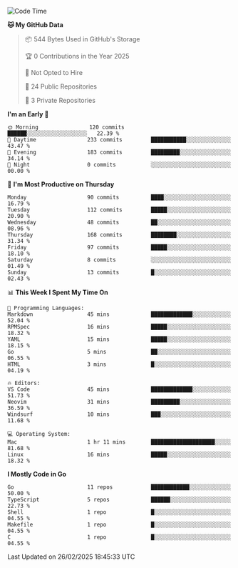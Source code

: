 <!--START_SECTION:waka-->
![Code Time](http://img.shields.io/badge/Code%20Time-1%2C113%20hrs%2059%20mins-blue)

**🐱 My GitHub Data** 

> 📦 544 Bytes Used in GitHub's Storage 
 > 
> 🏆 0 Contributions in the Year 2025
 > 
> 🚫 Not Opted to Hire
 > 
> 📜 24 Public Repositories 
 > 
> 🔑 3 Private Repositories 
 > 
**I'm an Early 🐤** 

```text
🌞 Morning                120 commits         ██████░░░░░░░░░░░░░░░░░░░   22.39 % 
🌆 Daytime                233 commits         ███████████░░░░░░░░░░░░░░   43.47 % 
🌃 Evening                183 commits         █████████░░░░░░░░░░░░░░░░   34.14 % 
🌙 Night                  0 commits           ░░░░░░░░░░░░░░░░░░░░░░░░░   00.00 % 
```
📅 **I'm Most Productive on Thursday** 

```text
Monday                   90 commits          ████░░░░░░░░░░░░░░░░░░░░░   16.79 % 
Tuesday                  112 commits         █████░░░░░░░░░░░░░░░░░░░░   20.90 % 
Wednesday                48 commits          ██░░░░░░░░░░░░░░░░░░░░░░░   08.96 % 
Thursday                 168 commits         ████████░░░░░░░░░░░░░░░░░   31.34 % 
Friday                   97 commits          █████░░░░░░░░░░░░░░░░░░░░   18.10 % 
Saturday                 8 commits           ░░░░░░░░░░░░░░░░░░░░░░░░░   01.49 % 
Sunday                   13 commits          █░░░░░░░░░░░░░░░░░░░░░░░░   02.43 % 
```


📊 **This Week I Spent My Time On** 

```text
💬 Programming Languages: 
Markdown                 45 mins             █████████████░░░░░░░░░░░░   52.04 % 
RPMSpec                  16 mins             █████░░░░░░░░░░░░░░░░░░░░   18.32 % 
YAML                     15 mins             █████░░░░░░░░░░░░░░░░░░░░   18.15 % 
Go                       5 mins              ██░░░░░░░░░░░░░░░░░░░░░░░   06.55 % 
HTML                     3 mins              █░░░░░░░░░░░░░░░░░░░░░░░░   04.19 % 

🔥 Editors: 
VS Code                  45 mins             █████████████░░░░░░░░░░░░   51.73 % 
Neovim                   31 mins             █████████░░░░░░░░░░░░░░░░   36.59 % 
Windsurf                 10 mins             ███░░░░░░░░░░░░░░░░░░░░░░   11.68 % 

💻 Operating System: 
Mac                      1 hr 11 mins        ████████████████████░░░░░   81.68 % 
Linux                    16 mins             █████░░░░░░░░░░░░░░░░░░░░   18.32 % 
```

**I Mostly Code in Go** 

```text
Go                       11 repos            ████████████░░░░░░░░░░░░░   50.00 % 
TypeScript               5 repos             ██████░░░░░░░░░░░░░░░░░░░   22.73 % 
Shell                    1 repo              █░░░░░░░░░░░░░░░░░░░░░░░░   04.55 % 
Makefile                 1 repo              █░░░░░░░░░░░░░░░░░░░░░░░░   04.55 % 
C                        1 repo              █░░░░░░░░░░░░░░░░░░░░░░░░   04.55 % 
```




 Last Updated on 26/02/2025 18:45:33 UTC
<!--END_SECTION:waka-->
